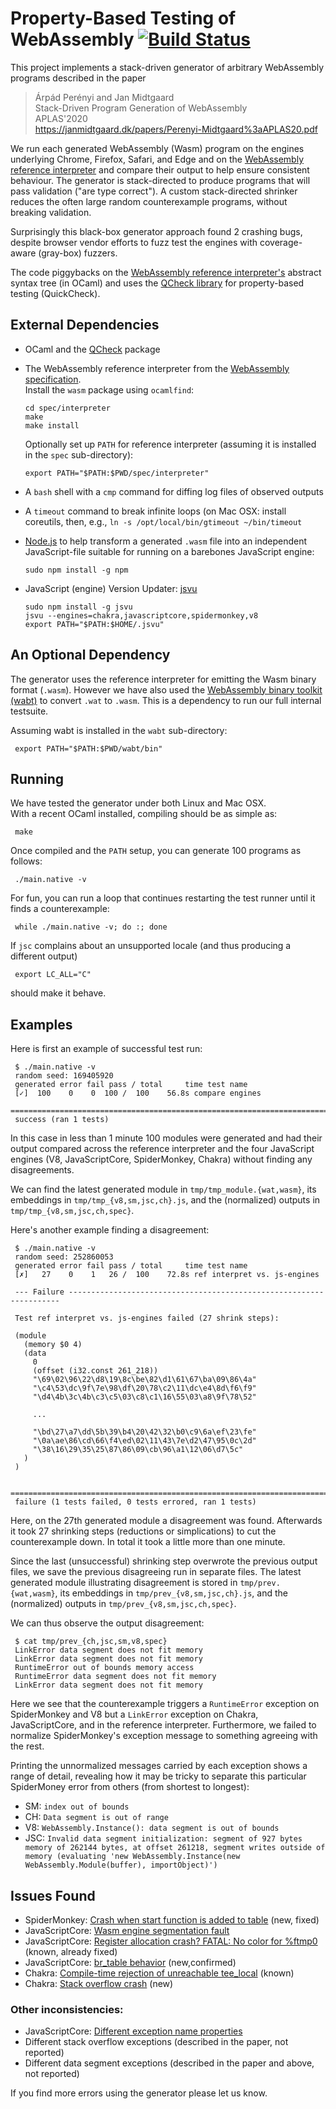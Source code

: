 Property-Based Testing of WebAssembly [![Build Status](https://travis-ci.com/jmid/wasm-prop-tester.svg?branch=master)](https://travis-ci.com/jmid/wasm-prop-tester)
========================================================

This project implements a stack-driven generator of arbitrary WebAssembly programs
described in the paper

> Árpád Perényi and Jan Midtgaard  
> Stack-Driven Program Generation of WebAssembly  
> APLAS'2020  
> https://janmidtgaard.dk/papers/Perenyi-Midtgaard%3aAPLAS20.pdf

We run each generated WebAssembly (Wasm) program on the engines underlying Chrome, Firefox, Safari, and Edge
and on the [WebAssembly reference interpreter](https://github.com/WebAssembly/spec) 
and compare their output to help ensure consistent behaviour. The generator is stack-directed
to produce programs that will pass validation ("are type correct"). A custom stack-directed shrinker
reduces the often large random counterexample programs, without breaking validation.

Surprisingly this black-box generator approach found 2 crashing bugs,
despite browser vendor efforts to fuzz test the engines with
coverage-aware (gray-box) fuzzers.

The code piggybacks on the [WebAssembly reference interpreter's](https://github.com/WebAssembly/spec) 
abstract syntax tree (in OCaml) and uses the [QCheck library](https://github.com/c-cube/qcheck) for property-based testing (QuickCheck). 


External Dependencies
---------------------

* OCaml and the [QCheck](https://github.com/c-cube/qcheck) package

* The WebAssembly reference interpreter from the [WebAssembly specification](https://github.com/WebAssembly/spec).  
  Install the `wasm` package using `ocamlfind`:
  ```
  cd spec/interpreter
  make
  make install
  ```

  Optionally set up `PATH` for reference interpreter (assuming it is installed in the `spec` sub-directory):
  ```
  export PATH="$PATH:$PWD/spec/interpreter"
  ```

* A `bash` shell with a `cmp` command for diffing log files of observed outputs

* A `timeout` command to break infinite loops
  (on Mac OSX: install coreutils, then, e.g., `ln -s /opt/local/bin/gtimeout ~/bin/timeout`

* [Node.js](https://nodejs.org/en/) to help transform a generated `.wasm` file into an independent JavaScript-file
  suitable for running on a barebones JavaScript engine:
  ```
  sudo npm install -g npm
  ```

* JavaScript (engine) Version Updater: [jsvu](https://github.com/GoogleChromeLabs/jsvu)
  ```
  sudo npm install -g jsvu
  jsvu --engines=chakra,javascriptcore,spidermonkey,v8
  export PATH="$PATH:$HOME/.jsvu"
  ```


An Optional Dependency
----------------------

The generator uses the reference interpreter for emitting the Wasm binary format (`.wasm`). 
However we have also used the [WebAssembly binary toolkit (wabt)](https://github.com/WebAssembly/wabt)
to convert `.wat` to `.wasm`. This is a dependency to run our full internal testsuite.

Assuming wabt is installed in the `wabt` sub-directory:
```
 export PATH="$PATH:$PWD/wabt/bin"
```


Running
-------

We have tested the generator under both Linux and Mac OSX.   
With a recent OCaml installed, compiling should be as simple as:
```
 make
```

Once compiled and the `PATH` setup, you can generate 100 programs as follows:
```
 ./main.native -v
```

For fun, you can run a loop that continues restarting the test runner
until it finds a counterexample:
```
 while ./main.native -v; do :; done
```

If `jsc` complains about an unsupported locale (and thus producing a different output)
```
 export LC_ALL="C"
```
should make it behave.


Examples
--------

Here is first an example of successful test run:
```
 $ ./main.native -v
 random seed: 169405920
 generated error fail pass / total     time test name
 [✓]  100    0    0  100 /  100    56.8s compare engines
 ================================================================================
 success (ran 1 tests)
```
In this case in less than 1 minute 100 modules were generated and had their output
compared across the reference interpreter and the four JavaScript engines
(V8, JavaScriptCore, SpiderMonkey, Chakra) without finding any disagreements.

We can find the latest generated module in `tmp/tmp_module.{wat,wasm}`,
its embeddings in `tmp/tmp_{v8,sm,jsc,ch}.js`, and the (normalized)
outputs in `tmp/tmp_{v8,sm,jsc,ch,spec}`.



Here's another example finding a disagreement:
```
 $ ./main.native -v
 random seed: 252860053
 generated error fail pass / total     time test name
 [✗]   27    0    1   26 /  100    72.8s ref interpret vs. js-engines

 --- Failure --------------------------------------------------------------------

 Test ref interpret vs. js-engines failed (27 shrink steps):

 (module
   (memory $0 4)
   (data
     0
     (offset (i32.const 261_218))
     "\69\02\96\22\d8\19\8c\be\82\d1\61\67\ba\09\86\4a"
     "\c4\53\dc\9f\7e\98\df\20\78\c2\11\dc\e4\8d\f6\f9"
     "\d4\4b\3c\4b\c3\c5\03\c8\c1\16\55\03\a8\9f\78\52"

     ...

     "\bd\27\a7\dd\5b\39\b4\20\42\32\b0\c9\6a\ef\23\fe"
     "\0a\ae\86\cd\66\f4\ed\02\11\43\7e\d2\47\95\0c\2d"
     "\38\16\29\35\25\87\86\09\cb\96\a1\12\06\d7\5c"
   )
 )

 ================================================================================
 failure (1 tests failed, 0 tests errored, ran 1 tests)
```
Here, on the 27th generated module a disagreement was found. Afterwards it took
27 shrinking steps (reductions or simplications) to cut the counterexample down.
In total it took a little more than one minute.

Since the last (unsuccessful) shrinking step overwrote the previous
output files, we save the previous disagreeing run in separate files.
The latest generated module illustrating disagreement is stored in `tmp/prev.{wat,wasm}`,
its embeddings in `tmp/prev_{v8,sm,jsc,ch}.js`, and the (normalized)
outputs in `tmp/prev_{v8,sm,jsc,ch,spec}`.

We can thus observe the output disagreement:
```
 $ cat tmp/prev_{ch,jsc,sm,v8,spec}
 LinkError data segment does not fit memory
 LinkError data segment does not fit memory
 RuntimeError out of bounds memory access
 RuntimeError data segment does not fit memory
 LinkError data segment does not fit memory
```
Here we see that the counterexample triggers a `RuntimeError` exception
on SpiderMonkey and V8 but a `LinkError` exception on Chakra, JavaScriptCore,
and in the reference interpreter. Furthermore, we failed to normalize
SpiderMonkey's exception message to something agreeing with the rest.

Printing the unnormalized messages carried by each exception shows a
range of detail, revealing how it may be tricky to separate this
particular SpiderMoney error from others (from shortest to longest):

- SM: `index out of bounds`
- CH: `Data segment is out of range`
- V8: `WebAssembly.Instance(): data segment is out of bounds`
- JSC: `Invalid data segment initialization: segment of 927 bytes memory of 262144 bytes, at offset 261218, segment writes outside of memory (evaluating 'new WebAssembly.Instance(new WebAssembly.Module(buffer), importObject)')`


Issues Found
------------

* SpiderMonkey: [Crash when start function is added to table](https://bugzilla.mozilla.org/show_bug.cgi?id=1545086)  (new, fixed)
* JavaScriptCore: [Wasm engine segmentation fault](https://bugs.webkit.org/show_bug.cgi?id=202786)
* JavaScriptCore: [Register allocation crash? FATAL: No color for %ftmp0](https://bugs.webkit.org/show_bug.cgi?id=209294)  (known, already fixed)
* JavaScriptCore: [br_table behavior](https://bugs.webkit.org/show_bug.cgi?id=209333)  (new,confirmed)
* Chakra: [Compile-time rejection of unreachable tee_local](https://github.com/microsoft/ChakraCore/issues/6185)  (known)
* Chakra: [Stack overflow crash](https://github.com/microsoft/ChakraCore/issues/6524)  (new)


### Other inconsistencies:

* JavaScriptCore: [Different exception name properties](https://bugs.webkit.org/show_bug.cgi?id=204054)
* Different stack overflow exceptions (described in the paper, not reported)
* Different data segment exceptions (described in the paper and above, not reported)


If you find more errors using the generator please let us know.

